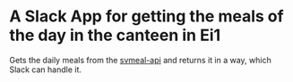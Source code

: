 # A Slack App for getting the meals of the day in the canteen in Ei1

Gets the daily meals from the [svmeal-api](https://github.com/jmesserli/svmeal-api) and returns it in a way, which Slack can handle it.
